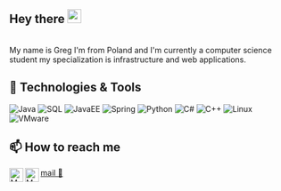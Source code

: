 ## Hey there <img src="https://media.giphy.com/media/hvRJCLFzcasrR4ia7z/giphy.gif" width="25px">

<br />
My name is Greg I'm from Poland and I'm currently a computer science student my specialization is infrastructure and web applications.

## 🔧 Technologies & Tools
<p>
<img alt="Java" src="https://img.shields.io/badge/-Java-46a2f1?style=flat-square&logo=java&logoColor=white" />
<img alt="SQL" src="https://img.shields.io/badge/-SQL-CC6699?style=flat-square&logo=PostgreSQL&logoColor=white"/>
<img alt="JavaEE" src="https://img.shields.io/badge/-JavaEE-ea2845?style=flat-square&logo=java&logoColor=white"/>
<img alt="Spring" src="https://img.shields.io/badge/-Spring-13aa52?style=flat-square&logo=spring&logoColor=white"/>
<img alt="Python" src="https://img.shields.io/badge/-Python-E34F26?style=flat-square&logo=python&logoColor=white"/>
<img alt="C#" src="https://img.shields.io/badge/-C%23-EC4A3F?style=flat-square&logo=C-sharp&logoColor=white"/>
<img alt="C++" src="https://img.shields.io/badge/-C%2B%2B-F9A03C?style=flat-square&logo=c%2B%2B&logoColor=white"/>
<img alt="Linux" src="https://img.shields.io/badge/-Linux-F7B93E?style=flat-square&logo=linux&logoColor=white"/>
<img alt="VMware" src="https://img.shields.io/badge/-VMware-43853d?style=flat-square&logo=VMware&logoColor=white"/>
</p>

## 📫 How to reach me

<a href="https://discord.com/users/szerszen199#1337">
  <img align="left" alt="My Discord" width="25px" src="https://raw.githubusercontent.com/peterthehan/peterthehan/master/assets/discord.svg" />
</a>
<a href="https://www.linkedin.com/in/grzegorz-muszynski/">
  <img align="left" alt="My LinkedIN" width="25px" src="https://raw.githubusercontent.com/peterthehan/peterthehan/master/assets/linkedin.svg" />
</a>

[mail 📧](mailto:grzegorzsmuszynski@gmail.com)
